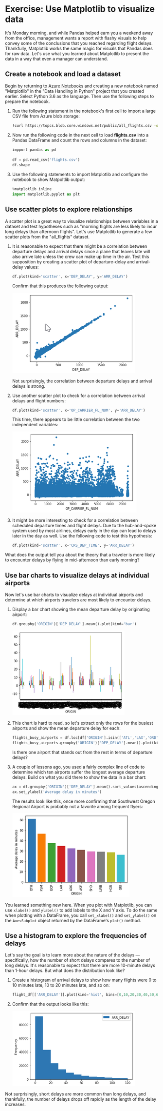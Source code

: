 # Exercise: Use Matplotlib to visualize data

It's Monday morning, and while Pandas helped earn you a weekend away from the office, management wants a report with flashy visuals to help convey some of the conclusions that you reached regarding flight delays. Thankfully, Matplotlib works the same magic for visuals that Pandas does for raw data. Let's use what you learned about Matplotlib to present the data in a way that even a manager can understand.

## Create a notebook and load a dataset

Begin by returning to [Azure Notebooks](https://notebooks.azure.com) and creating a new notebook named "Matplotlib" in the "Data Handling in Python" project that you created earlier. Select Python 3.6 as the language. Then use the following steps to prepare the notebook.

1. Run the following statement in the notebook's first cell to import a large CSV file from Azure blob storage:

	```bash
	!curl https://topcs.blob.core.windows.net/public/all_flights.csv -o flights.csv
	```

1. Now run the following code in the next cell to load **flights.csv** into a Pandas DataFrame and count the rows and columns in the dataset:

	```python
	impport pandas as pd

	df = pd.read_csv('flights.csv')
	df.shape
	```

1. Use the following statements to import Matplotlib and configure the notebook to show Matpoltlib output:

	```python
	%matplotlib inline
	import matplotlib.pyplot as plt
	```

## Use scatter plots to explore relationships

A scatter plot is a great way to visualize relationships between variables in a dataset and test hypotheses such as "morning flights are less likely to incur long delays than afternoon flights". Let's use Matplotlib to generate a few scatter plots from the "all_flights" dataset.

1. It is reasonable to expect that there might be a correlation between departure delays and arrival delays since a plane that leaves late will also arrive late unless the crew can make up time in the air. Test this supposition by creating a scatter plot of departure-delay and arrival-delay values:

	```python
	df.plot(kind='scatter', x='DEP_DELAY', y='ARR_DELAY')
	```

	Confirm that this produces the following output:

	![Plotting departure delays and arrival delays](media/arrival-departure-delays.png) 

	Not surprisingly, the correlation between departure delays and arrival delays is strong.

1. Use another scatter plot to check for a correlation between arrival delays and flight numbers:

	```python
	df.plot(kind='scatter', x='OP_CARRIER_FL_NUM', y='ARR_DELAY')
	```

	This time, there appears to be little correlation between the two independent variables:

	![Plotting flight numbers and arrival delays](media/flight-number-delays.png)

1. It might be more interesting to check for a correlation between scheduled departure times and flight delays. Due to the hub-and-spoke system used by most airlines, delays early in the day can lead to delays later in the day as well. Use the following code to test this hypothesis:

	```python
	df.plot(kind='scatter', x='CRS_DEP_TIME', y='ARR_DELAY')
	```

What does the output tell you about the theory that a traveler is more likely to encounter delays by flying in mid-afternoon than early morning?

## Use bar charts to visualize delays at individual airports

Now let's use bar charts to visualize delays at individual airports and determine at which airports travelers are most likely to encounter delays. 

1. Display a bar chart showing the mean departure delay by originating airport:

	```python
	df.groupby('ORIGIN')['DEP_DELAY'].mean().plot(kind='bar')
	```

	![Plotting departure delays by airport](media/delays-all-airports.png)  

1. This chart is hard to read, so let's extract only the rows for the busiest airports and show the mean departure delay for each: 

	```python
	flights_busy_airports = df.loc[df['ORIGIN'].isin(['ATL','LAX','ORD','DFW','JFK'])]
	flights_busy_airports.groupby('ORIGIN')['DEP_DELAY'].mean().plot(kind='bar')
	```

	Is there one airport that stands out from the rest in terms of departure delays?

1. A couple of lessons ago, you used a fairly complex line of code to determine which ten airports suffer the longest average departure delays. Build on what you did there to show the data in a bar chart:

	```python
	ax = df.groupby('ORIGIN')['DEP_DELAY'].mean().sort_values(ascending=False).head(10).plot(kind='bar', width=0.8)
	ax.set_ylabel('Average delay in minutes')
	```

	The results look like this, once more confirming that Southwest Oregon Regional Airport is probably not a favorite among frequent flyers:

	![Airports with the longest average departure delays](media/worst-airports-plot.png) 

You learned something new here. When you plot with Matplotlib, you can use `xlabel()` and `ylabel()` to add labels to the X and Y axis. To do the same when plotting with a DataFrame, you call `set_xlabel()` and `set_ylabel()` on the `AxesSubplot` object returned by the DataFrame's `plot()` method.

## Use a histogram to explore the frequencies of delays

Let's say the goal is to learn more about the nature of the delays — specifically, how the number of short delays compares to the number of long delays. It's reasonable to expect that there are more 10-minute delays than 1-hour delays. But what does the distribution look like? 

1. Create a histogram of arrival delays to show how many flights were 0 to 10 minutes late, 10 to 20 minutes late, and so on:

	```python
	flight_df[['ARR_DELAY']].plot(kind='hist', bins=[0,10,20,30,40,50,60,70,80,90,100,110,120])
	```

1. Confirm that the output looks like this:

	![Flight delay histogram](media/hist-delay.png)

Not surprisingly, short delays are more common than long delays, and thankfully, the number of delays drops off rapidly as the length of the delay increases.